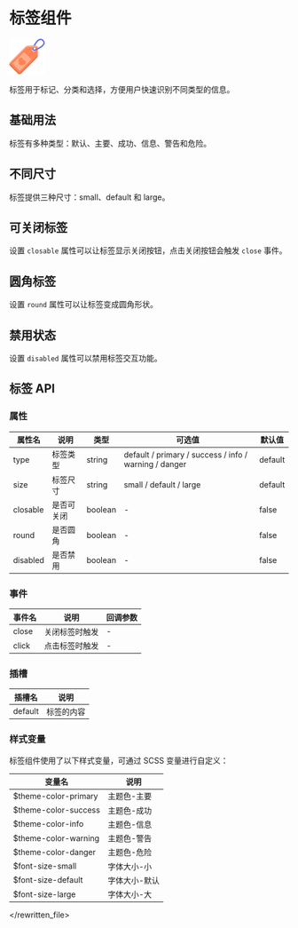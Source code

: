 # 标签组件

![标签组件](/components/tag.png)

标签用于标记、分类和选择，方便用户快速识别不同类型的信息。

## 基础用法

标签有多种类型：默认、主要、成功、信息、警告和危险。

<demo component-name="tag" examples="basic"></demo>

## 不同尺寸

标签提供三种尺寸：small、default 和 large。

<demo component-name="tag" examples="size"></demo>

## 可关闭标签

设置 `closable` 属性可以让标签显示关闭按钮，点击关闭按钮会触发 `close` 事件。

<demo component-name="tag" examples="closable"></demo>

## 圆角标签

设置 `round` 属性可以让标签变成圆角形状。

<demo component-name="tag" examples="round"></demo>

## 禁用状态

设置 `disabled` 属性可以禁用标签交互功能。

<demo component-name="tag" examples="disabled"></demo>

## 标签 API

### 属性

| 属性名   | 说明           | 类型    | 可选值                                              | 默认值  |
| -------- | -------------- | ------- | --------------------------------------------------- | ------- |
| type     | 标签类型       | string  | default / primary / success / info / warning / danger | default |
| size     | 标签尺寸       | string  | small / default / large                             | default |
| closable | 是否可关闭     | boolean | -                                                   | false   |
| round    | 是否圆角       | boolean | -                                                   | false   |
| disabled | 是否禁用       | boolean | -                                                   | false   |

### 事件

| 事件名 | 说明                   | 回调参数 |
| ------ | ---------------------- | -------- |
| close  | 关闭标签时触发         | -        |
| click  | 点击标签时触发         | -        |

### 插槽

| 插槽名  | 说明           |
| ------- | -------------- |
| default | 标签的内容     |

### 样式变量

标签组件使用了以下样式变量，可通过 SCSS 变量进行自定义：

| 变量名               | 说明        |
| -------------------- | ----------- |
| $theme-color-primary | 主题色-主要 |
| $theme-color-success | 主题色-成功 |
| $theme-color-info    | 主题色-信息 |
| $theme-color-warning | 主题色-警告 |
| $theme-color-danger  | 主题色-危险 |
| $font-size-small     | 字体大小-小 |
| $font-size-default   | 字体大小-默认 |
| $font-size-large     | 字体大小-大 |
</rewritten_file> 